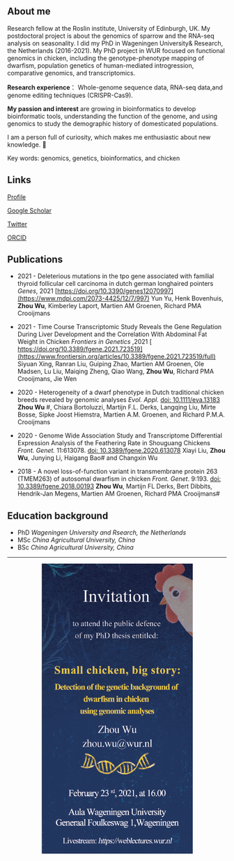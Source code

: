 ## About me
Research fellow at the Roslin institute, University of Edinburgh, UK. 
My postdoctoral project is about the genomics of sparrow and the RNA-seq analysis on seasonality.
I did my PhD in Wageningen University& Research, the Netherlands (2016-2021). My PhD project in WUR focused on functional genomics in chicken, including the genotype-phenotype mapping of dwarfism, population genetics of human-mediated introgression, comparative genomics, and transcriptomics.

**Research experience**： Whole-genome sequence data, RNA-seq data,and genome editing techniques (CRISPR-Cas9).

**My passion and interest** are growing in bioinformatics to develop bioinformatic tools, understanding the function of the genome, and using genomics to study the demographic history of domesticated populations. 

I am a person full of curiosity, which makes me enthusiastic about new knowledge. :metal:

Key words: genomics, genetics, bioinformatics, and chicken 

## Links
[Profile](https://www.ed.ac.uk/profile/zhouwu-researchfellow)

[Google Scholar](https://scholar.google.com/citations?user=oekxAsIAAAAJ&hl=en)

[Twitter](https://twitter.com/wzuhou)

[ORCID](https://orcid.org/0000-0002-8840-9630)

## Publications

- 2021 - Deleterious mutations in the tpo gene associated with familial thyroid follicular cell carcinoma in dutch german longhaired pointers
*Genes*, 2021  [https://doi.org/10.3390/genes12070997](https://www.mdpi.com/2073-4425/12/7/997)
Yun Yu, Henk Bovenhuis, **Zhou Wu**, Kimberley Laport, Martien AM Groenen, Richard PMA Crooijmans

- 2021 - Time Course Transcriptomic Study Reveals the Gene Regulation During Liver Development and the Correlation With Abdominal Fat Weight in Chicken
*Frontiers in Genetics* ,2021 [ https://doi.org/10.3389/fgene.2021.723519](https://www.frontiersin.org/articles/10.3389/fgene.2021.723519/full)
Siyuan Xing, Ranran Liu, Guiping Zhao, Martien AM Groenen, Ole Madsen, Lu Liu, Maiqing Zheng, Qiao Wang, **Zhou Wu**, Richard PMA Crooijmans, Jie Wen

- 2020 - Heterogeneity of a dwarf phenotype in Dutch traditional chicken breeds revealed by genomic analyses 
*Evol. Appl.* [doi: 10.1111/eva.13183](https://onlinelibrary.wiley.com/doi/abs/10.1111/eva.13183)
**Zhou Wu** #, Chiara Bortoluzzi, Martijn F.L. Derks, Langqing Liu, Mirte Bosse, Sipke Joost Hiemstra, Martien A.M. Groenen, and Richard P.M.A. Crooijmans

- 2020 - Genome Wide Association Study and Transcriptome Differential Expression Analysis of the Feathering Rate in Shouguang Chickens
*Front. Genet.* 11:613078. [doi: 10.3389/fgene.2020.613078](https://www.frontiersin.org/articles/10.3389/fgene.2020.613078/full)
Xiayi Liu, **Zhou Wu**, Junying Li, Haigang Bao# and Changxin Wu

- 2018 - A novel loss-of-function variant in transmembrane protein 263 (TMEM263) of autosomal dwarfism in chicken
*Front. Genet*. 9:193. [doi: 10.3389/fgene.2018.00193](https://www.frontiersin.org/articles/10.3389/fgene.2018.00193/full)
**Zhou Wu**, Martijn FL Derks, Bert Dibbits, Hendrik-Jan Megens, Martien AM Groenen, Richard PMA Crooijmans#

## Education background
- PhD *Wageningen University and Rsearch, the Netherlands*
- MSc *China Agricultural University, China*
- BSc *China Agricultural University, China*

---
<p align="center">
  <img src="https://raw.githubusercontent.com/wzuhou/Z_Wu_station/gh-pages/invitation.png">
</p>
